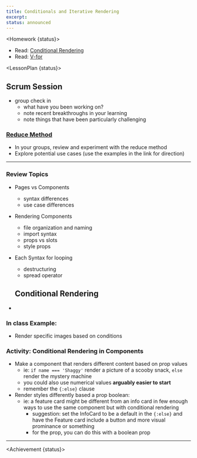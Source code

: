 ```yaml
---
title: Conditionals and Iterative Rendering
excerpt:
status: announced
---
```


<script>
	import LessonPlan from "$lib/components/LessonPlan.svelte";
	import Homework from "$lib/components/Homework.svelte";
	import Achievement from "$lib/components/Achievement.svelte";
</script>

<Homework {status}>

- Read: [Conditional Rendering](https://vuejs.org/guide/essentials/conditional.html#conditional-rendering)
- Read: [V-for](https://vuejs.org/api/built-in-directives.html#v-for)


</Homework>

<LessonPlan {status}>

<h2 id="scrum-meeting">Scrum Session</h2>

- group check in
  - what have you been working on?
  - note recent breakthroughs in your learning
  - note things that have been particularly challenging

### [Reduce Method](https://gist.github.com/ashx3s/279dcb2a10697068bea8b18ad93eca33)
- In your groups, review and experiment with the reduce method
- Explore potential use cases (use the examples in the link for direction)
---

### Review Topics

- Pages vs Components
  - syntax differences
  - use case differences
- Rendering Components
  - file organization and naming
  - import syntax
  - props vs slots
  - style props
- Each Syntax for looping
  - destructuring
  - spread operator
  <h2>Conditional Rendering</h2>

- 

### In class Example:

- Render specific images based on conditions

### Activity: Conditional Rendering in Components

- Make a component that renders different content based on prop values
  - ie: `if name === 'Shaggy'` render a picture of a scooby snack, `else` render the mystery machine
  - you could also use numerical values **arguably easier to start**
  - remember the `{:else}` clause
- Render styles differently based a prop boolean:
  - ie: a feature card might be different from an info card in few enough ways to use the same component but with conditional rendering
    - suggestion: set the InfoCard to be a default in the `{:else}` and have the Feature card include a button and more visual prominance or something
    - for the prop, you can do this with a boolean prop

---

</LessonPlan>

<Achievement {status}>

</Achievement>

